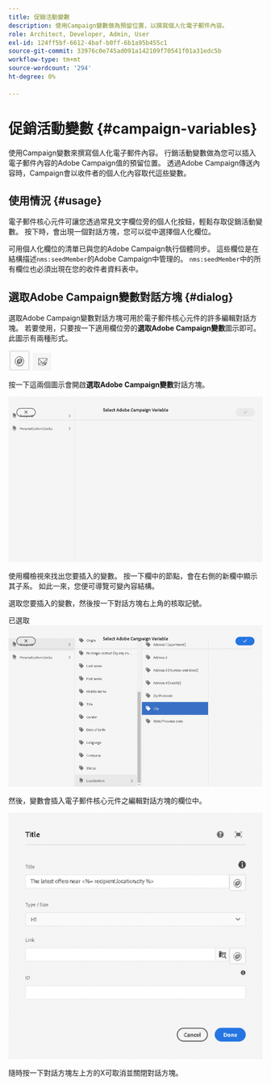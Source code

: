 ```yaml
---
title: 促銷活動變數
description: 使用Campaign變數做為預留位置，以撰寫個人化電子郵件內容。
role: Architect, Developer, Admin, User
exl-id: 124ff5bf-6612-4baf-b0ff-6b1a95b455c1
source-git-commit: 33976c0e745ad091a142109f70541f01a31edc5b
workflow-type: tm+mt
source-wordcount: '294'
ht-degree: 0%

---
```



# 促銷活動變數 {#campaign-variables}

使用Campaign變數來撰寫個人化電子郵件內容。 行銷活動變數做為您可以插入電子郵件內容的Adobe Campaign值的預留位置。 透過Adobe Campaign傳送內容時，Campaign會以收件者的個人化內容取代這些變數。

## 使用情況 {#usage}

電子郵件核心元件可讓您透過常見文字欄位旁的個人化按鈕，輕鬆存取促銷活動變數。 按下時，會出現一個對話方塊，您可以從中選擇個人化欄位。

可用個人化欄位的清單已與您的Adobe Campaign執行個體同步。 這些欄位是在結構描述`nms:seedMember`的Adobe Campaign中管理的。 `nms:seedMember`中的所有欄位也必須出現在您的收件者資料表中。

## 選取Adobe Campaign變數對話方塊 {#dialog}

選取Adobe Campaign變數對話方塊可用於電子郵件核心元件的許多編輯對話方塊。 若要使用，只要按一下適用欄位旁的&#x200B;**選取Adobe Campaign變數**&#x200B;圖示即可。 此圖示有兩種形式。

![Adobe Campaign按鈕](/help/email/assets/campaign-button.png)
![選取Adobe Campaign變數圖示](/help/email/assets/select-adobe-campaign-variable-icon.png)

按一下這兩個圖示會開啟&#x200B;**選取Adobe Campaign變數**&#x200B;對話方塊。

![選取Adobe Campaign變數對話方塊](assets/select-campaign-variable-dialog.png)

使用欄檢視來找出您要插入的變數。 按一下欄中的節點，會在右側的新欄中顯示其子系。 如此一來，您便可導覽可變內容結構。

選取您要插入的變數，然後按一下對話方塊右上角的核取記號。

已選取![Adobe Campaign變數](assets/select-campaign-variable-dialog-selected.png)

然後，變數會插入電子郵件核心元件之編輯對話方塊的欄位中。

![Campaign變數已插入編輯對話方塊](assets/campaign-variable.png)

隨時按一下對話方塊左上方的X可取消並關閉對話方塊。
